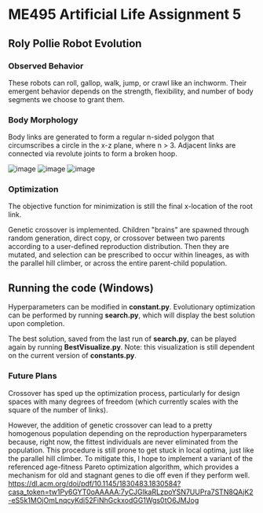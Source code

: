 # ME495 Artificial Life Assignment 5

## Roly Pollie Robot Evolution

### Observed Behavior
These robots can roll, gallop, walk, jump, or crawl like an inchworm. Their emergent behavior depends on the strength, flexibility, and number of body segments we choose to grant them.

### Body Morphology
Body links are generated to form a regular n-sided polygon that circumscribes a circle in the x-z plane, where n > 3. Adjacent links are connected via revolute joints to form a broken hoop.

![image](https://user-images.githubusercontent.com/101603342/217189662-632b11ae-1e97-4481-87e1-67da8ab06289.png)
![image](https://user-images.githubusercontent.com/101603342/217190168-06b4e4fc-6f38-401d-bac9-9be2336b2b71.png)
![image](https://user-images.githubusercontent.com/101603342/217189928-2e40555a-f464-4b9e-8005-45e99a13abe1.png)

 
### Optimization
The objective function for minimization is still the final x-location of the root link.

Genetic crossover is implemented. Children "brains" are spawned through random generation, direct copy, or crossover between two parents according to a user-defined reproduction distribution. Then they are mutated, and selection can be prescribed to occur within lineages, as with the parallel hill climber, or across the entire parent-child population.

## Running the code (Windows)
Hyperparameters can be modified in **constant.py**.
Evolutionary optimization can be performed by running **search.py**, which will display the best solution upon completion.

The best solution, saved from the last run of **search.py**, can be played again by running **BestVisualize.py**. Note: this visualization is still dependent on the current version of **constants.py**.

### Future Plans
Crossover has sped up the optimization process, particularly for design spaces with many degrees of freedom (which currently scales with the square of the number of links).

However, the addition of genetic crossover can lead to a pretty homogenous population depending on the reproduction hyperparameters because, right now, the fittest individuals are never eliminated from the population. This procedure is still prone to get stuck in local optima, just like the parallel hill climber. To mitigate this, I hope to implement a variant of the referenced age-fitness Pareto optimization algorithm, which provides a mechanism for old and stagnant genes to die off even if they perform well. 
https://dl.acm.org/doi/pdf/10.1145/1830483.1830584?casa_token=tw1Py6GYT0oAAAAA:7yCJGlkaRLzpoYSN7UUPra7STN8QAjK2-eS5k1MOjOmLnqcyKdi52FiNhGckxodGG1Wgs0tO6JMJog


 
